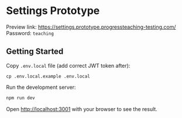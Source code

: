 # Settings Prototype

Preview link: https://settings.prototype.progressteaching-testing.com/
Password: `teaching`

## Getting Started

Copy `.env.local` file (add correct JWT token after):

```
cp .env.local.example .env.local
```

Run the development server:

```bash
npm run dev
```

Open [http://localhost:3001](http://localhost:3001) with your browser to see the result.
